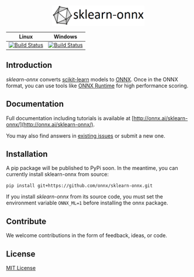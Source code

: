 <p align="center"><img width="50%" src="docs/logo_main.png" /></p>

| Linux | Windows |
|-------|---------|
| [![Build Status](https://dev.azure.com/onnxmltools/sklearn-onnx/_apis/build/status/sklearn-onnx-linux-conda-ci?branchName=master)](https://dev.azure.com/onnxmltools/sklearn-onnx/_build/latest?definitionId=5?branchName=master) | [![Build Status](https://dev.azure.com/onnxmltools/sklearn-onnx/_apis/build/status/sklearn-onnx-win32-conda-ci?branchName=master)](https://dev.azure.com/onnxmltools/sklearn-onnx/_build/latest?definitionId=5?branchName=master)|

## Introduction 
*sklearn-onnx* converts [scikit-learn](https://scikit-learn.org/stable/) models to [ONNX](https://github.com/onnx/onnx). Once in the ONNX format, you can use tools like [ONNX Runtime](https://github.com/Microsoft/onnxruntime) for high performance scoring.

## Documentation
Full documentation including tutorials is available at [http://onnx.ai/sklearn-onnx/](http://onnx.ai/sklearn-onnx/).

You may also find answers in [existing issues](https://github.com/onnx/sklearn-onnx/issues?utf8=%E2%9C%93&q=is%3Aissue)
or submit a new one.

## Installation

A pip package will be published to PyPi soon.
In the meantime, you can currently install sklearn-onnx from source:
```
pip install git+https://github.com/onnx/sklearn-onnx.git
```

If you install *sklearn-onnx* from its source code, you must set the environment variable `ONNX_ML=1` before installing the onnx package.

## Contribute
We welcome contributions in the form of feedback, ideas, or code. 

## License
[MIT License](LICENSE)
